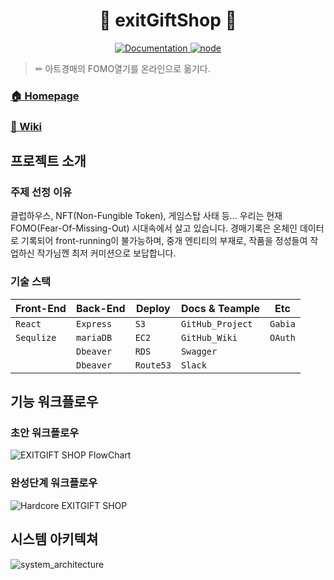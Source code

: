 <h1 align="center">🎁 exitGiftShop 🎁</h1>
<p align="center">
  <a href="https://github.com/connect-foundation/2019-16/wiki" target="_blank">
    <img alt="Documentation" src="https://img.shields.io/badge/documentation-yes-brightgreen.svg" />
  </a>
  <a href="https://github.com/connect-foundation/2019-16/wiki" target="_blank">
    <img alt="node" src="https://img.shields.io/badge/node-14.16.0-brightgreen" />
  </a>
</p>


> ✏ 아트경매의 FOMO열기를 온라인으로 옮기다.

### [🏠 Homepage](https://github.com/codestates/exitGiftShop-client)

### [📖 Wiki](https://github.com/codestates/exitGiftShop-client/wiki)

## 프로젝트 소개

### 주제 선정 이유

클럽하우스, NFT(Non-Fungible Token), 게임스탑 사태 등...
우리는 현재 FOMO(Fear-Of-Missing-Out) 시대속에서 살고 있습니다.
경매기록은 온체인 데이터로 기록되어 front-running이 불가능하며,
중개 엔티티의 부재로, 작품을 정성들여 작업하신 작가님껜 최저 커미션으로 보답합니다.

### 기술 스택

| Front-End        | Back-End  | Deploy       | Docs & Teample  | Etc      |
| ---------------- | --------- | ------------ | --------------- | -------- |
| `React`          | `Express` | `S3`         | `GitHub_Project`| `Gabia`  |
| `Sequlize`       | `mariaDB` | `EC2`        | `GitHub_Wiki`   | `OAuth`  |
|                  | `Dbeaver` | `RDS`        | `Swagger`       |          |
|                  | `Dbeaver` | `Route53`    | `Slack`         |          |

###

## 기능 워크플로우

### 초안 워크플로우

![EXITGIFT SHOP FlowChart](https://user-images.githubusercontent.com/56165665/111292433-69a03e80-8605-11eb-9865-e38e3bb971cc.png)

### 완성단계 워크플로우

![Hardcore  EXITGIFT SHOP](https://user-images.githubusercontent.com/56165665/111291491-7b351680-8604-11eb-89f2-613604a3fb33.png)


## 시스템 아키텍쳐

![system_architecture](https://user-images.githubusercontent.com/56165665/111292637-9eac9100-8605-11eb-8d7f-b0b200645f6c.png)
